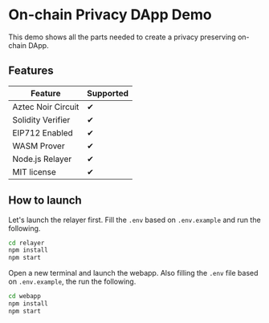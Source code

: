 # On-chain Privacy DApp Demo

This demo shows all the parts needed to create a privacy preserving on-chain DApp.

## Features

| Feature | Supported |
|----------|------------ |
| Aztec Noir Circuit | ✔ |
| Solidity Verifier | ✔ |
| EIP712 Enabled | ✔ |
| WASM Prover | ✔ |
| Node.js Relayer | ✔ |
| MIT license | ✔ |

## How to launch

Let's launch the relayer first. Fill the `.env` based on `.env.example` and run the following.

```bash
cd relayer
npm install
npm start
```

Open a new terminal and launch the webapp. Also filling the `.env` file based on `.env.example`, the run the following.

```bash
cd webapp
npm install
npm start
```